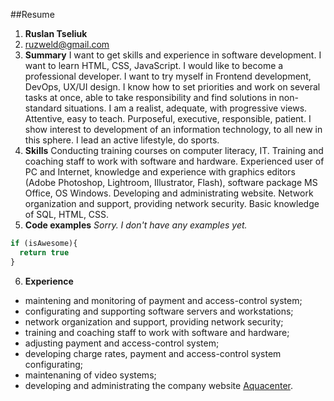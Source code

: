 ##Resume

1. **Ruslan Tseliuk**
2. ruzweld@gmail.com
3. **Summary**
I want to get skills and experience in software development. I want to learn HTML, CSS, JavaScript. I would like to become a professional developer. I want to try myself in Frontend development, DevOps, UX/UI design. 
I know how to set priorities and work on several tasks at once, able to take responsibility and find solutions in non-standard situations. I am a realist, adequate, with progressive views.  Attentive, easy to teach. Purposeful, executive, responsible, patient. I show interest to development of an information technology, to all new in this sphere. I lead an active lifestyle, do sports.
4. **Skills**
Conducting training courses on computer literacy, IT. Training and coaching staff to work with software and hardware. Experienced user of PC and Internet, knowledge and experience with graphics editors (Adobe Photoshop, Lightroom, Illustrator, Flash), software package MS Office, OS Windows. Developing and administrating website. Network organization and support, providing network security. Basic knowledge of SQL, HTML, CSS.
5. **Code examples**
*Sorry. I don't have any examples yet.*
```javascript
if (isAwesome){
  return true
}
```
6. **Experience**
  * maintening and monitoring of payment and access-control system;
  * configurating and supporting software servers and workstations;
  * network organization and support, providing network security;
  * training and coaching staff to work with software and hardware;
  * adjusting payment and access-control system;
  * developing charge rates, payment and access-control system configurating;
  * maintenaning of video systems;
  * developing and administrating the company website [Aquacenter](www.aquacenter.by).
